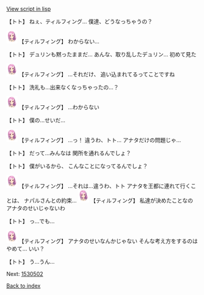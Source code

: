 [View script in lisp](../scripts/1530302.txt)

【トト】
ねぇ、ティルフィング…
僕達、どうなっちゃうの？

<img src="../images/units/101411.png" alt="101411.png" height="34"/>
【ティルフィング】
わからない…

【トト】
デュリンも黙ったままだ…
あんな、取り乱したデュリン…
初めて見た

<img src="../images/units/101411.png" alt="101411.png" height="34"/>
【ティルフィング】
…それだけ、
追い込まれてるってことですね

【トト】
洗礼も…出来なくなっちゃったの…？

<img src="../images/units/101411.png" alt="101411.png" height="34"/>
【ティルフィング】
…わからない

【トト】
僕の…せいだ…

<img src="../images/units/101411.png" alt="101411.png" height="34"/>
【ティルフィング】
…っ！
違うわ、トト…
アナタだけの問題じゃ…

【トト】
だって…みんなは
関所を通れるんでしょ？

【トト】
僕がいるから、
こんなことになってるんでしょ？

<img src="../images/units/101411.png" alt="101411.png" height="34"/>
【ティルフィング】
…それは…違うわ、トト
アナタを王都に連れて行くことは、
ナパルさんとの約束…

<img src="../images/units/101411.png" alt="101411.png" height="34"/>
【ティルフィング】
私達が決めたことなの
アナタのせいじゃないわ

【トト】
っ…でも…

<img src="../images/units/101411.png" alt="101411.png" height="34"/>
【ティルフィング】
アナタのせいなんかじゃない
そんな考え方をするのはやめて…
いい？

【トト】
う…うん…


Next: [1530502](1530502.md)

[Back to index](index.md)
